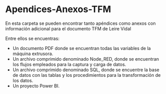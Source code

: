 # Apendices-Anexos-TFM
En esta carpeta se pueden encontrar tanto apéndices como anexos con información adicional para el documento TFM de Leire Vidal

Entre ellos se encuentras:
* Un documento PDF donde se encuentran todas las variables de la máquina extrusora.
* Un archivo comprimido denominado Node_RED, donde se encuentran los flujos empleados para la captura y carga de datos.
* Un archivo comprimido denominado SQL, donde se encuentre la base de datos con las tablas y los procedimientos para la transformación de los datos.
* Un proyecto Power BI.
